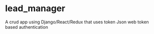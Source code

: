 # lead_manager
A crud app using Django/React/Redux  that uses token Json web token  based authentication 
